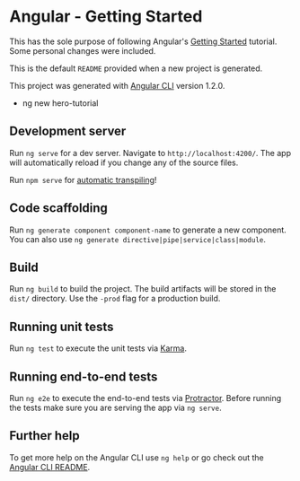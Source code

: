 # Angular - Getting Started

This has the sole purpose of following Angular's [Getting Started](https://angular.io/tutorial) tutorial. Some personal changes were included.

This is the default `README` provided when a new project is generated.

This project was generated with [Angular CLI](https://github.com/angular/angular-cli) version 1.2.0.
- ng new hero-tutorial

## Development server

Run `ng serve` for a dev server. Navigate to `http://localhost:4200/`. The app will automatically reload if you change any of the source files.

Run `npm serve` for [automatic transpiling](https://angular.io/tutorial/toh-pt1#keep-transpiling)!

## Code scaffolding

Run `ng generate component component-name` to generate a new component. You can also use `ng generate directive|pipe|service|class|module`.

## Build

Run `ng build` to build the project. The build artifacts will be stored in the `dist/` directory. Use the `-prod` flag for a production build.

## Running unit tests

Run `ng test` to execute the unit tests via [Karma](https://karma-runner.github.io).

## Running end-to-end tests

Run `ng e2e` to execute the end-to-end tests via [Protractor](http://www.protractortest.org/).
Before running the tests make sure you are serving the app via `ng serve`.

## Further help

To get more help on the Angular CLI use `ng help` or go check out the [Angular CLI README](https://github.com/angular/angular-cli/blob/master/README.md).

